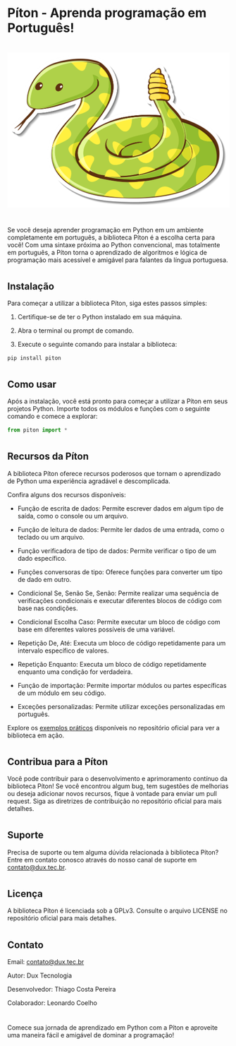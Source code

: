 # Píton - Aprenda programação em Português!

#
![Píton Logo](piton/logo.jpg)
#

Se você deseja aprender programação em Python em um ambiente completamente em português, a biblioteca Píton é a escolha certa para você! Com uma sintaxe próxima ao Python convencional, mas totalmente em português, a Píton torna o aprendizado de algoritmos e lógica de programação mais acessível e amigável para falantes da língua portuguesa.

#

## Instalação

Para começar a utilizar a biblioteca Píton, siga estes passos simples:

1. Certifique-se de ter o Python instalado em sua máquina.

2. Abra o terminal ou prompt de comando.

3. Execute o seguinte comando para instalar a biblioteca:

```shell
pip install piton
```
#

## Como usar

Após a instalação, você está pronto para começar a utilizar a Píton em seus projetos Python. Importe todos os módulos e funções com o seguinte comando e comece a explorar:

```python
from piton import *
```
#

## Recursos da Píton

A biblioteca Píton oferece recursos poderosos que tornam o aprendizado de Python uma experiência agradável e descomplicada.

Confira alguns dos recursos disponíveis:

- Função de escrita de dados: Permite escrever dados em algum tipo de saída, como o console ou um arquivo.

- Função de leitura de dados: Permite ler dados de uma entrada, como o teclado ou um arquivo.

- Função verificadora de tipo de dados: Permite verificar o tipo de um dado específico.

- Funções conversoras de tipo: Oferece funções para converter um tipo de dado em outro.

- Condicional Se, Senão Se, Senão: Permite realizar uma sequência de verificações condicionais e executar diferentes blocos de código com base nas condições.

- Condicional Escolha Caso: Permite executar um bloco de código com base em diferentes valores possíveis de uma variável.

- Repetição De, Até: Executa um bloco de código repetidamente para um intervalo específico de valores.

- Repetição Enquanto: Executa um bloco de código repetidamente enquanto uma condição for verdadeira.

- Função de importação: Permite importar módulos ou partes específicas de um módulo em seu código.

- Exceções personalizadas: Permite utilizar exceções personalizadas em português.


Explore os [exemplos práticos](https://github.com/duxtec/piton/tree/main/exemplos) disponíveis no repositório oficial para ver a biblioteca em ação.

#

## Contribua para a Píton

Você pode contribuir para o desenvolvimento e aprimoramento contínuo da biblioteca Píton! Se você encontrou algum bug, tem sugestões de melhorias ou deseja adicionar novos recursos, fique à vontade para enviar um pull request. Siga as diretrizes de contribuição no repositório oficial para mais detalhes.

#

## Suporte

Precisa de suporte ou tem alguma dúvida relacionada à biblioteca Píton? Entre em contato conosco através do nosso canal de suporte em [contato@dux.tec.br](mailto:contato@dux.tec.br).

#

## Licença

A biblioteca Píton é licenciada sob a GPLv3. Consulte o arquivo LICENSE no repositório oficial para mais detalhes.

#

## Contato

Email: [contato@dux.tec.br](mailto:contato@dux.tec.br)

Autor: Dux Tecnologia

Desenvolvedor: Thiago Costa Pereira

Colaborador: Leonardo Coelho

#

Comece sua jornada de aprendizado em Python com a Píton e aproveite uma maneira fácil e amigável de dominar a programação!